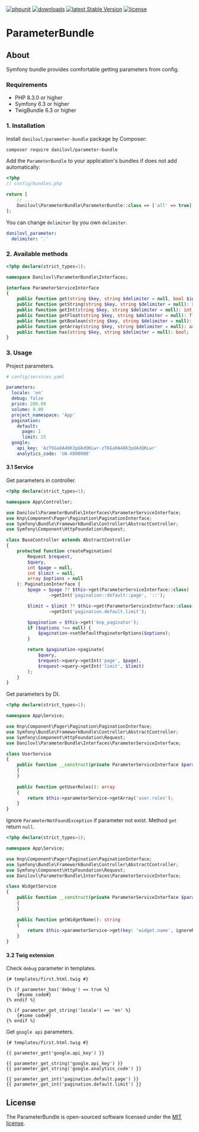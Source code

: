 [![phpunit](https://github.com/danilovl/parameter-bundle/actions/workflows/phpunit.yml/badge.svg)](https://github.com/danilovl/parameter-bundle/actions/workflows/phpunit.yml)
[![downloads](https://img.shields.io/packagist/dt/danilovl/parameter-bundle)](https://packagist.org/packages/danilovl/parameter-bundle)
[![latest Stable Version](https://img.shields.io/packagist/v/danilovl/parameter-bundle)](https://packagist.org/packages/danilovl/parameter-bundle)
[![license](https://img.shields.io/packagist/l/danilovl/parameter-bundle)](https://packagist.org/packages/danilovl/parameter-bundle)

# ParameterBundle #

## About ##

Symfony bundle provides comfortable getting parameters from config.

### Requirements

* PHP 8.3.0 or higher
* Symfony 6.3 or higher
* TwigBundle 6.3 or higher

### 1. Installation

Install `danilovl/parameter-bundle` package by Composer:

```bash
composer require danilovl/parameter-bundle
```

Add the `ParameterBundle` to your application's bundles if does not add automatically:

```php
<?php
// config/bundles.php

return [
    // ...
    Danilovl\ParameterBundle\ParameterBundle::class => ['all' => true]
];
```

You can change `delimiter` by you own `delimiter`.

```yaml
danilovl_parameter:
  delimiter: '.'
```

### 2. Available methods

```php
<?php declare(strict_types=1);

namespace Danilovl\ParameterBundle\Interfaces;

interface ParameterServiceInterface
{
    public function get(string $key, string $delimiter = null, bool $ignoreNotFound = false): mixed;
    public function getString(string $key, string $delimiter = null): string;
    public function getInt(string $key, string $delimiter = null): int;
    public function getFloat(string $key, string $delimiter = null): float;
    public function getBoolean(string $key, string $delimiter = null): bool;
    public function getArray(string $key, string $delimiter = null): array;
    public function has(string $key, string $delimiter = null): bool;
}
```

### 3. Usage

Project parameters.

```yaml
# config/services.yaml

parameters:
  locale: 'en'
  debug: false
  price: 200.00
  volume: 0.00
  project_namespace: 'App'
  pagination:
    default:
      page: 1
      limit: 25
  google:
    api_key: 'AzT6Ga0A46K3pUAdQKLwr-zT6Ga0A46K3pUAdQKLwr'
    analytics_code: 'UA-X000000'
```

#### 3.1 Service

Get parameters in controller.

```php
<?php declare(strict_types=1);

namespace App\Controller;

use Danilovl\ParameterBundle\Interfaces\ParameterServiceInterface;
use Knp\Component\Pager\Pagination\PaginationInterface;
use Symfony\Bundle\FrameworkBundle\Controller\AbstractController;
use Symfony\Component\HttpFoundation\Request;

class BaseController extends AbstractController
{
    protected function createPagination(
        Request $request,
        $query,
        int $page = null,
        int $limit = null,
        array $options = null
    ): PaginationInterface {
        $page = $page ?? $this->get(ParameterServiceInterface::class)
                ->getInt('pagination::default::page', '::');

        $limit = $limit ?? $this->get(ParameterServiceInterface::class)
                ->getInt('pagination.default.limit');

        $pagination = $this->get('knp_paginator');
        if ($options !== null) {
            $pagination->setDefaultPaginatorOptions($options);
        }

        return $pagination->paginate(
            $query,
            $request->query->getInt('page', $page),
            $request->query->getInt('limit', $limit)
        );
    }
}
```

Get parameters by DI.

```php
<?php declare(strict_types=1);

namespace App\Service;

use Knp\Component\Pager\Pagination\PaginationInterface;
use Symfony\Bundle\FrameworkBundle\Controller\AbstractController;
use Symfony\Component\HttpFoundation\Request;
use Danilovl\ParameterBundle\Interfaces\ParameterServiceInterface;

class UserService
{
    public function __construct(private ParameterServiceInterface $parameterService)
    {
    }
    
    public function getUserRoles(): array
    {
        return $this->parameterService->getArray('user.roles');
    }
}
```
Ignore `ParameterNotFoundException` if parameter not exist. Method `get` return `null`.

```php
<?php declare(strict_types=1);

namespace App\Service;

use Knp\Component\Pager\Pagination\PaginationInterface;
use Symfony\Bundle\FrameworkBundle\Controller\AbstractController;
use Symfony\Component\HttpFoundation\Request;
use Danilovl\ParameterBundle\Interfaces\ParameterServiceInterface;

class WidgetService
{
    public function __construct(private ParameterServiceInterface $parameterService)
    {
    }
    
    public function getWidgetName(): string
    {
        return $this->parameterService->get(key: 'widget.name', ignoreNotFound: true) ?? 'default widget name';
    }
}
```

#### 3.2 Twig extension

Check `debug` parameter in templates.

```twig
{# templates/first.html.twig #}

{% if parameter_has('debug') == true %}
    {#some code#}
{% endif %}

{% if parameter_get_string('locale') == 'en' %}
    {#some code#}
{% endif %}
```

Get `google api` parameters.

```twig
{# templates/first.html.twig #}

{{ parameter_get('google.api_key') }}

{{ parameter_get_string('google.api_key') }}
{{ parameter_get_string('google.analytics_code') }}

{{ parameter_get_int('pagination.default.page') }}
{{ parameter_get_int('pagination.default.limit') }}
```

## License

The ParameterBundle is open-sourced software licensed under the [MIT license](https://opensource.org/licenses/MIT).
